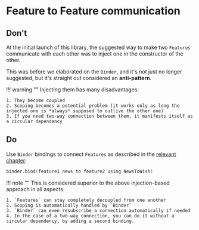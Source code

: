 # Feature to Feature communication

## Don't

At the initial launch of this library, the suggested way to make two `Features` communicate with each other was to inject one in the constructor of the other.

This was before we elaborated on the `Binder`, and it's not just no longer suggested, but it's straight out considered an **anti-pattern**.

!!! warning ""
    Injecting them has many disadvantages:
    
    1. They become coupled
    2. Scoping becomes a potential problem (it works only as long the injected one is *always* supposed to outlive the other one)
    3. If you need two-way connection between them, it manifests itself as a circular dependency   


## Do

Use `Binder` bindings to connect `Features` as described in the [relevant chapter](../../binder/binder/):

```kotlin
binder.bind(feature1.news to feature2 using NewsToWish)
```

!!! note ""
    This is considered superior to the above injection-based approach in all aspects:
    
    1. `Features` can stay completely decoupled from one another
    2. Scoping is automatically handled by `Binder`
    3. `Binder` can even resubscribe a connection automatically if needed
    4. In the case of a two-way connection, you can do it without a circular dependency, by adding a second binding. 



  
